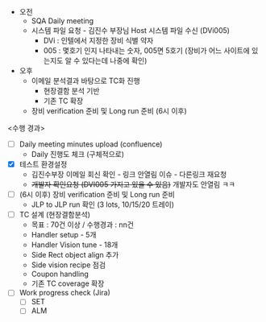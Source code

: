 - 오전
	- SQA Daily meeting
	- 시스템 파일 요청 - 김진수 부장님 Host 시스템 파일 수신 (DVi005)
		- DVi : 인텔에서 지정한 장비 식별 약자
		- 005 : 몇호기 인지 나타내는 숫자, 005면 5호기 (장비가 어느 사이트에 있는지도 알 수 있다는데 나중에 확인)
- 오후
	- 이메일 분석결과 바탕으로 TC화 진행
		- 현장결함 분석 기반
		- 기존 TC 확장
	- 장비 verification 준비 및 Long run 준비 (6시 이후)

<수행 경과>
- [ ] Daily meeting minutes upload (confluence)
	- Daily 진행도 체크 (구체적으로)
- [x] 테스트 환경설정
	- 김진수부장 이메일 회신 확인 - 링크 안열림 이슈 - 다른링크 재요청
	- ~~개발자 확인요청 (DVI005 가지고 있을 수 있음)~~ 개발자도 안열림 ㅋㅋ
- [ ]  (6시 이후) 장비 verification 준비 및 Long run 준비
	- JLP to JLP run 확인 (3 lots, 10/15/20 트레이)
- [ ] TC 설계 (현장결함분석)
	- 목표 : 70건 이상 / 수행경과 : nn건
	- Handler setup - 5개
	- Handler Vision tune - 18개
	- Side Rect object align 추가
	- Side vision recipe 점검
	- Coupon handling
	- 기존 TC coverage 확장
- [ ] Work progress check (Jira)
	- [ ] SET
	- [ ] ALM
